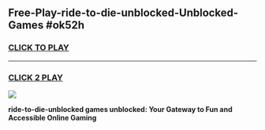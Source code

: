 
## Free-Play-ride-to-die-unblocked-Unblocked-Games #ok52h
<h3>
<a href="https://news.freeplayer.one?title=ride-to-die-unblocked&ref=8M">CLICK TO PLAY</a></h3>
<hr>

<h3>
<a href="https://news.freeplayer.one?title=ride-to-die-unblocked&ref=8M">CLICK 2 PLAY</a>
  
</h3>

<a href="https://news.freeplayer.one?title=ride-to-die-unblocked&ref=8M"><img src="https://clearcache.store/games.png"></a>


**ride-to-die-unblocked games unblocked: Your Gateway to Fun and Accessible Online Gaming**
